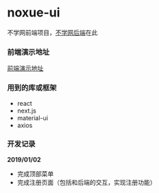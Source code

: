 # noxue-ui 

不学网前端项目，[不学网后端](https://github.com/noxue/noxue)在此

### 前端演示地址

[前端演示地址](http://121.41.30.109/)

### 用到的库或框架

* react
* next.js
* material-ui
* axios

### 开发记录

**2019/01/02**

* 完成顶部菜单
* 完成注册页面（包括和后端的交互，实现注册功能）
